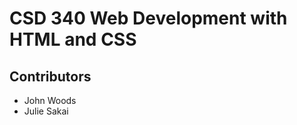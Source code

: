 <h1>CSD 340 Web Development with HTML and CSS</h1>
<h2>Contributors</h2>
<ul>
  <li>John Woods</li>
  <li>Julie Sakai</li>
</ul>
